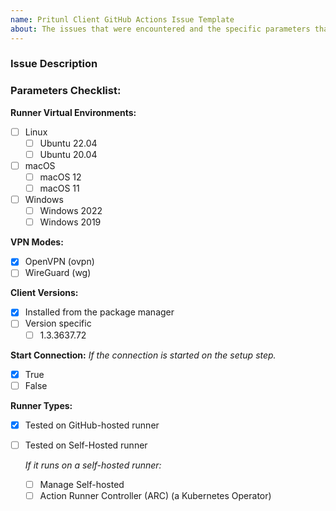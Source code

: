 ```yaml
---
name: Pritunl Client GitHub Actions Issue Template
about: The issues that were encountered and the specific parameters that were used.
---
```


### Issue Description
<!--- Provide a clear and concise description of the issue you encountered while testing the matrix. -->


<!--- ### Steps to Reproduce -->
<!--- If applicable, provide the steps to reproduce the issue. -->

<!--- ### Expected Behavior -->
<!--- If applicable, describe what you expected to happen. -->

<!--- ### Actual Behavior -->
<!--- If applicable, describe what actually happened. -->

<!--- ### Additional Information -->
<!--- If applicable, any additional context or information that might be helpful in resolving the issue. -->

<!---
#### The Logs:
```log
  # Only the setup step, or any related to Pritunl Client steps.
  # SECURITY WARNING: If any sensitive information, you should redact it manually on your side!
```
-->

### Parameters Checklist:
<!--- Go over all the following points, and put an `x` in all the boxes that apply. -->
<!--- If you're unsure about any of these, don't hesitate to ask. We're here to help! -->

**Runner Virtual Environments:**
- [ ] Linux
  - [ ] Ubuntu 22.04
  - [ ] Ubuntu 20.04
- [ ] macOS
  - [ ] macOS 12
  - [ ] macOS 11
- [ ] Windows
  - [ ] Windows 2022
  - [ ] Windows 2019

**VPN Modes:**
- [x] OpenVPN (ovpn) <!--- default -->
- [ ] WireGuard (wg)

**Client Versions:**
- [x] Installed from the package manager <!--- default -->
- [ ] Version specific
  <!--- Please specify the versions of the Pritunl Client that you are currently using. -->
  - [ ] 1.3.3637.72

**Start Connection:** *If the connection is started on the setup step.*
- [x] True <!--- default -->
- [ ] False

**Runner Types:**
- [x] Tested on GitHub-hosted runner <!--- only tested working -->
- [ ] Tested on Self-Hosted runner

  *If it runs on a self-hosted runner:*
  - [ ] Manage Self-hosted
  - [ ] Action Runner Controller (ARC) (a Kubernetes Operator)

<!---
#### The GitHub Action Setup
```yml
  - name: Setup Pritunl Profile
      id: pritunl-connection
      uses: nathanielvarona/pritunl-client-github-action@v1
      with:
      profile-file: ${{ secrets.PRITUNL_PROFILE_FILE }}
      profile-pin: ${{ secrets.PRITUNL_PROFILE_PIN }}
      vpn-mode: ###
      client-version: ###
      start-connection: ###
```
-->
